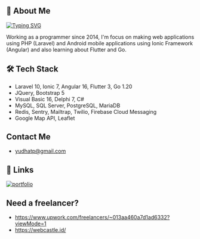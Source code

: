## 🚀 About Me
<a href="https://git.io/typing-svg"><img src="https://readme-typing-svg.herokuapp.com?font=Fira+Code&pause=1000&width=435&lines=Full+Stack+Developer" alt="Typing SVG" /></a>

Working as a programmer since 2014, I'm focus on making web applications using PHP (Laravel) and Android mobile applications using Ionic Framework (Angular) and also learning about Flutter and Go.

<!--<div align="center">
  <a href="https://github.com/yudhatp">
  <img height="180em" src="https://github-readme-stats.vercel.app/api?username=yudhatp&show_icons=true&theme=dark&include_all_commits=true&count_private=true"/>
  <img height="180em" src="https://github-readme-stats.vercel.app/api/top-langs/?username=yudhatp&layout=compact&langs_count=8&theme=dark"/>
  <img height="180em" src="https://github-readme-streak-stats.herokuapp.com/?user=yudhatp&theme=radical"/>
</a></div>-->

## 🛠 Tech Stack
- Laravel 10, Ionic 7, Angular 16, Flutter 3, Go 1.20
- JQuery, Bootstrap 5
- Visual Basic 16, Delphi 7, C#
- MySQL, SQL Server, PostgreSQL, MariaDB
- Redis, Sentry, Mailtrap, Twilio, Firebase Cloud Messaging
- Google Map API, Leaflet


## Contact Me

- yudhatp@gmail.com


## 🔗 Links
[![portfolio](https://img.shields.io/badge/my_portfolio-000?style=for-the-badge&logo=ko-fi&logoColor=white)](https://yudhatp.com/)


## Need a freelancer?
- https://www.upwork.com/freelancers/~013aa460a7d1ad6332?viewMode=1
- https://webcastle.id/
